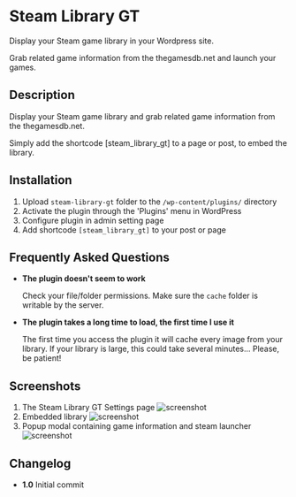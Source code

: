 Steam Library GT
================

Display your Steam game library in your Wordpress site.  

Grab related game information from the thegamesdb.net and launch your games.

## Description

Display your Steam game library and grab related game information from the thegamesdb.net.

Simply add the shortcode [steam_library_gt] to a page or post, to embed the library.

## Installation

1. Upload `steam-library-gt` folder to the `/wp-content/plugins/` directory
2. Activate the plugin through the 'Plugins' menu in WordPress
3. Configure plugin in admin setting page
4. Add shortcode `[steam_library_gt]` to your post or page

## Frequently Asked Questions

*	**The plugin doesn't seem to work**

	Check your file/folder permissions.  Make sure the `cache` folder is writable by the server.

*	**The plugin takes a long time to load, the first time I use it**

	The first time you access the plugin it will cache every image from your library.  If your library is large, this could take several minutes... Please, be patient!

## Screenshots

1. The Steam Library GT Settings page
![screenshot](http://i.imgur.com/BuBIDtI.png)
2. Embedded library
![screenshot](http://i.imgur.com/vkdPXL1.png)
3. Popup modal containing game information and steam launcher
![screenshot](http://i.imgur.com/U2AtC0w.png)

## Changelog

*	**1.0**
	Initial commit